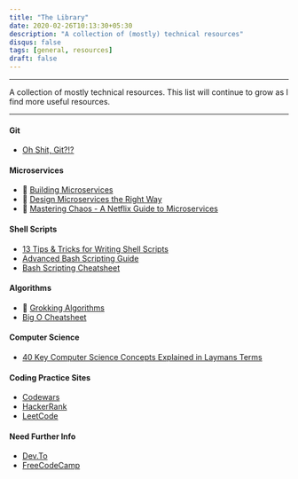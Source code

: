 ```yaml
---
title: "The Library"
date: 2020-02-26T10:13:30+05:30
description: "A collection of (mostly) technical resources"
disqus: false
tags: [general, resources]
draft: false
---
```

____________

A collection of mostly technical resources. 
This list will continue to grow as I find more useful resources.

____________

#### Git
- [Oh Shit, Git?!?](https://ohshitgit.com/)


#### Microservices
- 📖 [Building Microservices](https://www.oreilly.com/library/view/building-microservices/9781491950340/)
- 🎥 [Design Microservices the Right Way](https://www.youtube.com/watch?v=j6ow-UemzBc)
- 🎥 [Mastering Chaos - A Netflix Guide to Microservices](https://www.youtube.com/watch?v=CZ3wIuvmHeM)


#### Shell Scripts
- [13 Tips & Tricks for Writing Shell Scripts](https://codeburst.io/13-tips-tricks-for-writing-shell-scripts-with-awesome-ux-19a525ae05ae)
- [Advanced Bash Scripting Guide](https://www.tldp.org/LDP/abs/html/)
- [Bash Scripting Cheatsheet](https://devhints.io/bash)


#### Algorithms
- 📖 [Grokking Algorithms](https://www.goodreads.com/book/show/22847284-grokking-algorithms-an-illustrated-guide-for-programmers-and-other-curio)
- [Big O Cheatsheet](https://www.bigocheatsheet.com/)


#### Computer Science
- [40 Key Computer Science Concepts Explained in Laymans Terms](http://carlcheo.com/compsci)


#### Coding Practice Sites
- [Codewars](https://www.codewars.com/)
- [HackerRank](https://www.hackerrank.com/)
- [LeetCode](https://leetcode.com/)


#### Need Further Info
- [Dev.To](https://dev.to/)
- [FreeCodeCamp](https://guide.freecodecamp.org/)